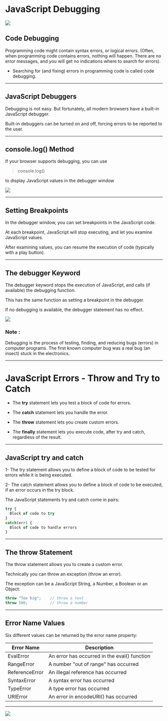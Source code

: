 # JavaScript Debugging
![](https://i.ytimg.com/vi/9XmupjKG8JA/maxresdefault.jpg)

## Code Debugging
Programming code might contain syntax errors, or logical errors.
 (Often, when programming code contains errors, nothing will happen. There are no error messages, and you will get no indications where to search for errors).

* Searching for (and fixing) errors in programming code is called code debugging.
-----
## JavaScript Debuggers
Debugging is not easy. But fortunately, all modern browsers have a built-in JavaScript debugger.

Built-in debuggers can be turned on and off, forcing errors to be reported to the user.
_________

## console.log() Method
If your browser supports debugging, you can use 
> console.log() 

to display JavaScript values in the debugger window

![](https://msdnshared.blob.core.windows.net/media/MSDNBlogsFS/prod.evol.blogs.msdn.com/CommunityServer.Blogs.Components.WeblogFiles/00/00/00/60/29/metablogapi/8103.image_thumb_6E82A947.png)

_____
## Setting Breakpoints
In the debugger window, you can set breakpoints in the JavaScript code.

At each breakpoint, JavaScript will stop executing, and let you examine JavaScript values.

After examining values, you can resume the execution of code (typically with a play button).

________
## The debugger Keyword

The debugger keyword stops the execution of JavaScript, and calls (if available) the debugging function.

This has the same function as setting a breakpoint in the debugger.

If no debugging is available, the debugger statement has no effect.

![](https://tse2.explicit.bing.net/th?id=OIP.KN81bpZgmqMGTLE0NVUq4QAAAA&pid=Api&P=0&w=345&h=94)

### Note :
Debugging is the process of testing, finding, and reducing bugs (errors) in computer programs.
The first known computer bug was a real bug (an insect) stuck in the electronics.
___________
# JavaScript Errors - Throw and Try to Catch

* The **try** statement lets you test a block of code for errors.

* The **catch** statement lets you handle the error.

* The **throw** statement lets you create custom errors.

* The **finally** statement lets you execute code, after try and catch, regardless of the result.
_______
## JavaScript try and catch

1- The try statement allows you to define a block of code to be tested for errors while it is being executed.

2- The catch statement allows you to define a block of code to be executed, if an error occurs in the try block.

The JavaScript statements try and catch come in pairs:
``` js
try {
  Block of code to try
}
catch(err) {
  Block of code to handle errors
}
```
_____
## The throw Statement
The throw statement allows you to create a custom error.

Technically you can throw an exception (throw an error).

The exception can be a JavaScript String, a Number, a Boolean or an Object:
```js
throw "Too big";    // throw a text
throw 500;          // throw a number
```
_______
## Error Name Values
Six different values can be returned by the error name property:

Error Name|	Description
----------|-------------
EvalError	|An error has occurred in the eval() function
RangeError	|A number "out of range" has occurred
ReferenceError|	An illegal reference has occurred
SyntaxError	|A syntax error has occurred
TypeError	|A type error has occurred
URIError	|An error in encodeURI() has occurred

_______
![](https://tutorial.techaltum.com/images/js-try-catch.jpg)